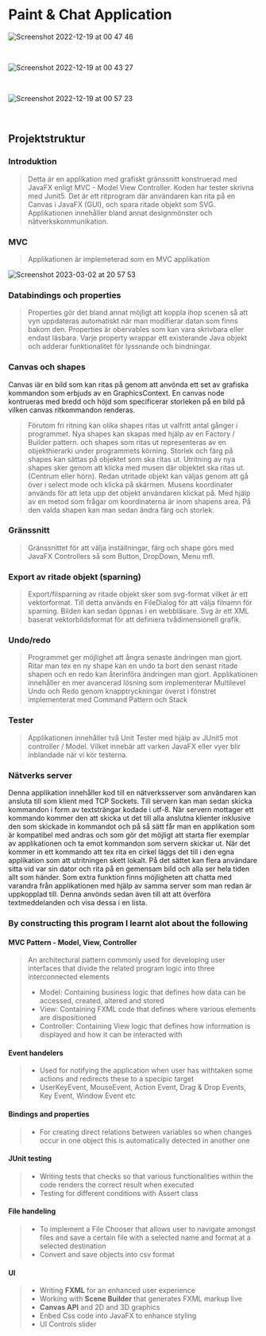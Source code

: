 # Paint & Chat Application
 
<!--
![Screenshot 2022-12-19 at 01 04 09](https://user-images.githubusercontent.com/103879144/208326576-51222721-80ad-47b7-8fc4-65950c7ff0c0.png)

</br>-->

![Screenshot 2022-12-19 at 00 47 46](https://user-images.githubusercontent.com/103879144/208325928-97f88ad4-1d05-4a67-80f3-6b1469656726.png)

</br>

![Screenshot 2022-12-19 at 00 43 27](https://user-images.githubusercontent.com/103879144/208325979-44b7fb36-ee0f-4837-b8b2-5ba4317e1d7d.png)

</br>

![Screenshot 2022-12-19 at 00 57 23](https://user-images.githubusercontent.com/103879144/208326313-cf5a0b02-894e-44e5-b286-307e418b946c.png)

</br> 

## Projektstruktur

### Introduktion

> Detta är en applikation med grafiskt gränssnitt konstruerad med JavaFX enligt MVC - Model View Controller. Koden har tester skrivna med Junit5. Det är ett ritprogram där användaren kan rita på en Canvas i JavaFX (GUI), och spara ritade objekt som SVG. Applikationen innehåller bland annat designmönster och nätverkskommunikation.

### MVC

> Applikationen är implemeterad som en MVC applikation

![Screenshot 2023-03-02 at 20 57 53](https://user-images.githubusercontent.com/103879144/222538677-38c1cd5b-f2fd-4951-b98b-9f1b6dd1d145.png)

### Databindings och properties 

> Properties gör det bland annat möjligt att koppla ihop scenen så att vyn uppdateras automatiskt när man modifierar datan som finns bakom den. Properties är obervables som kan vara skrivbara eller endast läsbara. Varje property wrappar ett existerande Java objekt och adderar funktionalitet för lyssnande och bindningar.

### Canvas och shapes

Canvas iär en bild som kan ritas på genom att anvönda ett set av grafiska kommandon som erbjuds av en GraphicsContext. En canvas node kontrueras med bredd och höjd som specificerar storleken på en bild på vilken canvas ritkommandon renderas.

> Förutom fri ritning kan olika shapes ritas ut valfritt antal gånger i programmet. Nya shapes kan skapas med hjälp av en Factory / Builder pattern. och shapes som ritas ut representeras av en objekthierarki under programmets körning. Storlek och färg på shapes kan sättas på objektet som ska ritas ut. Utritning av nya shapes sker genom att klicka med musen där objektet ska ritas ut. (Centrum eller hörn). Redan utritade objekt kan väljas genom att gå över i select mode och klicka på skärmen. Musens koordinater används för att leta upp det objekt användaren klickat på. Med hjälp av en metod som frågar om koordinaterna är inom shapens area.
På den valda shapen kan man sedan ändra färg och storlek.

### Gränssnitt

> Gränssnittet för att välja inställningar, färg och shape görs med JavaFX Controllers så som Button, DropDown, Menu mfl.

### Export av ritade objekt (sparning)

> Export/filsparning av ritade objekt sker som svg-format vilket är ett vektorformat. Till detta används en FileDialog för att välja filnamn för sparning. Bilden kan sedan öppnas i en webbläsare. Svg är ett XML baserat vektorbildsformat för att definiera tvådimensionell grafik.

### Undo/redo

>Programmet ger möjlighet att ångra senaste ändringen man gjort. Ritar man tex en ny shape kan en
undo ta bort den senast ritade shapen och en redo kan återinföra ändringen man gjort. Applikationen innehåller en mer avancerad
lösning som implementerar Multilevel Undo och Redo genom knapptryckningar överst i fönstret implementerat med Command Pattern och Stack

### Tester

> Applikationen innehåller två Unit Tester med hjälp av JUnit5 mot controller / Model. Vilket innebär att varken JavaFX eller vyer blir inblandade när vi kör testerna.

### Nätverks server

Denna applikation innehåller kod till en nätverksserver som användaren kan ansluta till som klient med TCP
Sockets. Till servern kan man sedan skicka kommandon i form av textsträngar kodade i utf-8. 
När servern mottager ett kommando kommer den att skicka ut det till alla anslutna klienter inklusive
den som skickade in kommandot och på så sätt får man en applikation som är kompatibel
med andras och som gör det möjligt att starta fler exemplar av applikationen och ta emot kommandon som servern skickar ut. När det
kommer in ett kommando att tex rita en cirkel läggs det till i den egna applikation som att utritningen
skett lokalt. På det sättet kan flera användare sitta vid var sin dator
och rita på en gemensam bild och alla ser hela tiden allt som händer. Som extra funktion finns möjligheten att chatta med varandra från applikationen med hjälp av samma server som man redan är uppkopplad till. Denna anvönds sedan även till att att överföra textmeddelanden och visa
dessa i en lista.

### By constructing this program I learnt alot about the following

#### MVC Pattern - Model, View, Controller
> An architectural pattern commonly used for developing user interfaces that divide the related program logic into three interconnected elements
> - Model: Containing business logic that defines how data can be accessed, created, altered and stored
> - View: Containing FXML code that defines where various elements are dispositioned
> - Controller: Containing View logic that defines how information is displayed and how it can be interacted with 
#### Event handelers
> - Used for notifying the application when user has withtaken some actions and redirects these to a specipic target
> - UserKeyEvent, MouseEvent, Action Event, Drag & Drop Events, Key Event, Window Event etc
#### Bindings and properties
> - For creating direct relations between variables so when changes occur in one object this is automatically detected in another one 
#### JUnit testing
> - Writing tests that checks so that various functionalities within the code renders the correct result when executed 
> - Testing for different conditions with Assert class 
#### File handeling
> - To implement a File Chooser that allows user to navigate amongst files and save a certain file with a selected name and format at a selected destination 
> - Convert and save objects into csv format 
#### UI
> - Writing **FXML** for an enhanced user experience
> - Working with **Scene Builder** that generates FXML markup live
> - **Canvas API** and 2D and 3D graphics
> - Enbed Css code into JavaFX to enhance styling
> - UI Controls slider
